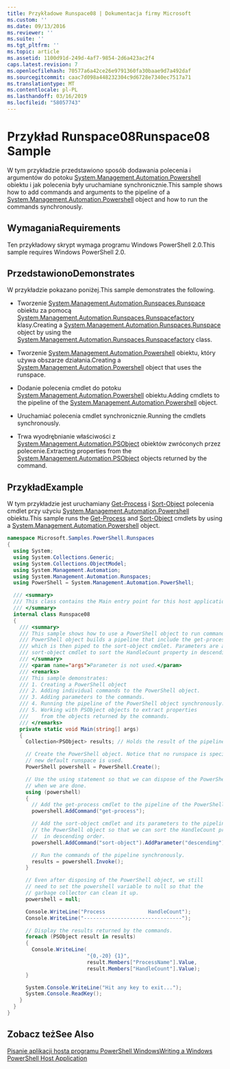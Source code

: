 ```yaml
---
title: Przykładowe Runspace08 | Dokumentacja firmy Microsoft
ms.custom: ''
ms.date: 09/13/2016
ms.reviewer: ''
ms.suite: ''
ms.tgt_pltfrm: ''
ms.topic: article
ms.assetid: 1100d91d-249d-4af7-9854-2d6a423ac2f4
caps.latest.revision: 7
ms.openlocfilehash: 70577a6a42ce26e9791360fa30baae9d7a492daf
ms.sourcegitcommit: caac7d098a448232304c9d6728e7340ec7517a71
ms.translationtype: MT
ms.contentlocale: pl-PL
ms.lasthandoff: 03/16/2019
ms.locfileid: "58057743"
---
```

# <a name="runspace08-sample"></a><span data-ttu-id="9c842-102">Przykład Runspace08</span><span class="sxs-lookup"><span data-stu-id="9c842-102">Runspace08 Sample</span></span>

<span data-ttu-id="9c842-103">W tym przykładzie przedstawiono sposób dodawania polecenia i argumentów do potoku [System.Management.Automation.Powershell](/dotnet/api/system.management.automation.powershell) obiektu i jak polecenia były uruchamiane synchronicznie.</span><span class="sxs-lookup"><span data-stu-id="9c842-103">This sample shows how to add commands and arguments to the pipeline of a [System.Management.Automation.Powershell](/dotnet/api/system.management.automation.powershell) object and how to run the commands synchronously.</span></span>

## <a name="requirements"></a><span data-ttu-id="9c842-104">Wymagania</span><span class="sxs-lookup"><span data-stu-id="9c842-104">Requirements</span></span>

<span data-ttu-id="9c842-105">Ten przykładowy skrypt wymaga programu Windows PowerShell 2.0.</span><span class="sxs-lookup"><span data-stu-id="9c842-105">This sample requires Windows PowerShell 2.0.</span></span>

## <a name="demonstrates"></a><span data-ttu-id="9c842-106">Przedstawiono</span><span class="sxs-lookup"><span data-stu-id="9c842-106">Demonstrates</span></span>

<span data-ttu-id="9c842-107">W przykładzie pokazano poniżej.</span><span class="sxs-lookup"><span data-stu-id="9c842-107">This sample demonstrates the following.</span></span>

- <span data-ttu-id="9c842-108">Tworzenie [System.Management.Automation.Runspaces.Runspace](/dotnet/api/System.Management.Automation.Runspaces.Runspace) obiektu za pomocą [System.Management.Automation.Runspaces.Runspacefactory](/dotnet/api/System.Management.Automation.Runspaces.RunspaceFactory) klasy.</span><span class="sxs-lookup"><span data-stu-id="9c842-108">Creating a [System.Management.Automation.Runspaces.Runspace](/dotnet/api/System.Management.Automation.Runspaces.Runspace) object by using the [System.Management.Automation.Runspaces.Runspacefactory](/dotnet/api/System.Management.Automation.Runspaces.RunspaceFactory) class.</span></span>

- <span data-ttu-id="9c842-109">Tworzenie [System.Management.Automation.Powershell](/dotnet/api/system.management.automation.powershell) obiektu, który używa obszarze działania.</span><span class="sxs-lookup"><span data-stu-id="9c842-109">Creating a [System.Management.Automation.Powershell](/dotnet/api/system.management.automation.powershell) object that uses the runspace.</span></span>

- <span data-ttu-id="9c842-110">Dodanie polecenia cmdlet do potoku [System.Management.Automation.Powershell](/dotnet/api/system.management.automation.powershell) obiektu.</span><span class="sxs-lookup"><span data-stu-id="9c842-110">Adding cmdlets to the pipeline of the [System.Management.Automation.Powershell](/dotnet/api/system.management.automation.powershell) object.</span></span>

- <span data-ttu-id="9c842-111">Uruchamiać polecenia cmdlet synchronicznie.</span><span class="sxs-lookup"><span data-stu-id="9c842-111">Running the cmdlets synchronously.</span></span>

- <span data-ttu-id="9c842-112">Trwa wyodrębnianie właściwości z [System.Management.Automation.PSObject](/dotnet/api/System.Management.Automation.PSObject) obiektów zwróconych przez polecenie.</span><span class="sxs-lookup"><span data-stu-id="9c842-112">Extracting properties from the [System.Management.Automation.PSObject](/dotnet/api/System.Management.Automation.PSObject) objects returned by the command.</span></span>

## <a name="example"></a><span data-ttu-id="9c842-113">Przykład</span><span class="sxs-lookup"><span data-stu-id="9c842-113">Example</span></span>

<span data-ttu-id="9c842-114">W tym przykładzie jest uruchamiany [Get-Process](/powershell/module/Microsoft.PowerShell.Management/Get-Process) i [Sort-Object](/powershell/module/Microsoft.PowerShell.Utility/Sort-Object) polecenia cmdlet przy użyciu [System.Management.Automation.Powershell](/dotnet/api/system.management.automation.powershell) obiektu.</span><span class="sxs-lookup"><span data-stu-id="9c842-114">This sample runs the [Get-Process](/powershell/module/Microsoft.PowerShell.Management/Get-Process) and [Sort-Object](/powershell/module/Microsoft.PowerShell.Utility/Sort-Object) cmdlets by using a [System.Management.Automation.Powershell](/dotnet/api/system.management.automation.powershell) object.</span></span>

```csharp
namespace Microsoft.Samples.PowerShell.Runspaces
{
  using System;
  using System.Collections.Generic;
  using System.Collections.ObjectModel;
  using System.Management.Automation;
  using System.Management.Automation.Runspaces;
  using PowerShell = System.Management.Automation.PowerShell;

  /// <summary>
  /// This class contains the Main entry point for this host application.
  /// </summary>
  internal class Runspace08
  {
    /// <summary>
    /// This sample shows how to use a PowerShell object to run commands. The
    /// PowerShell object builds a pipeline that include the get-process cmdlet,
    /// which is then piped to the sort-object cmdlet. Parameters are added to the
    /// sort-object cmdlet to sort the HandleCount property in descending order.
    /// </summary>
    /// <param name="args">Parameter is not used.</param>
    /// <remarks>
    /// This sample demonstrates:
    /// 1. Creating a PowerShell object
    /// 2. Adding individual commands to the PowerShell object.
    /// 3. Adding parameters to the commands.
    /// 4. Running the pipeline of the PowerShell object synchronously.
    /// 5. Working with PSObject objects to extract properties
    ///    from the objects returned by the commands.
    /// </remarks>
    private static void Main(string[] args)
    {
      Collection<PSObject> results; // Holds the result of the pipeline execution.

      // Create the PowerShell object. Notice that no runspace is specified so a
      // new default runspace is used.
      PowerShell powershell = PowerShell.Create();

      // Use the using statement so that we can dispose of the PowerShell object
      // when we are done.
      using (powershell)
      {
        // Add the get-process cmdlet to the pipeline of the PowerShell object.
        powershell.AddCommand("get-process");

        // Add the sort-object cmdlet and its parameters to the pipeline of
        // the PowerShell object so that we can sort the HandleCount property
        //  in descending order.
        powershell.AddCommand("sort-object").AddParameter("descending").AddParameter("property", "handlecount");

        // Run the commands of the pipeline synchronously.
        results = powershell.Invoke();
      }

      // Even after disposing of the PowerShell object, we still
      // need to set the powershell variable to null so that the
      // garbage collector can clean it up.
      powershell = null;

      Console.WriteLine("Process              HandleCount");
      Console.WriteLine("--------------------------------");

      // Display the results returned by the commands.
      foreach (PSObject result in results)
      {
        Console.WriteLine(
                          "{0,-20} {1}",
                          result.Members["ProcessName"].Value,
                          result.Members["HandleCount"].Value);
      }

      System.Console.WriteLine("Hit any key to exit...");
      System.Console.ReadKey();
    }
  }
}
```

## <a name="see-also"></a><span data-ttu-id="9c842-115">Zobacz też</span><span class="sxs-lookup"><span data-stu-id="9c842-115">See Also</span></span>

[<span data-ttu-id="9c842-116">Pisanie aplikacji hosta programu PowerShell Windows</span><span class="sxs-lookup"><span data-stu-id="9c842-116">Writing a Windows PowerShell Host Application</span></span>](./writing-a-windows-powershell-host-application.md)